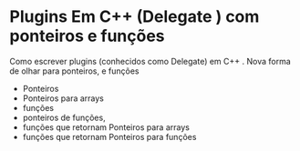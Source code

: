 # Plugins Em C++ (Delegate ) com ponteiros e funções 

Como escrever plugins (conhecidos como Delegate) em C++ .
Nova forma de olhar para ponteiros, e funções 

- Ponteiros 
- Ponteiros para arrays 
- funções
- ponteiros de funções,
- funções que retornam Ponteiros para arrays
- funções que retornam Ponteiros para funções

